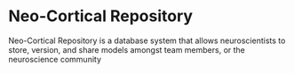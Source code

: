 # Neo-Cortical Repository

Neo-Cortical Repository is a database system that allows neuroscientists to store, version, and share models amongst team members, or the neuroscience community

